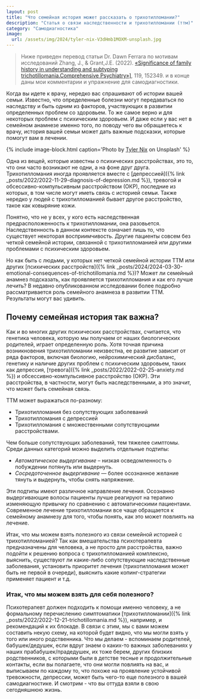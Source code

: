 ```yaml
---
layout: post
title: "Что семейная история может рассказать о трихотилломании?"
description: "Статья о связи наследственности и трихотилломании (ттм)"
category: "Самодиагностика"
image:
  url: /assets/img/2024/tyler-nix-V3dHmb1MOXM-unsplash.jpg
---
```

> Ниже приведен перевод статьи Dr. Dawn Ferrara по мотивам исследований Zhang, J., & Grant,J.E. (2022).
> <a href="https://www.sciencedirect.com/science/article/pii/S0010440X22000554" rel="nofollow">«Significance of family history in understanding and subtyping trichotillomania.Comprehensive Psychiatry»]</a>, 119, 152349. 
> и в конце даны мои комментарии и упражнение для самодиагностики.


Когда вы идете к врачу, нередко вас спрашивают об истории вашей семьи. Известно, что определенные болезни могут передаваться 
по наследству и быть одним из факторов, участвующих в развитии определенных проблем со здоровьем. 
То же самое верно и для некоторых проблем с психическим здоровьем. И даже если у вас нет в семейном анамнезе именно того, 
по поводу чего вы обращаетесь к врачу, история вашей семьи может дать важные подсказки, которые помогут вам в лечении.

{% include image-block.html
caption='Photo by <a href="https://unsplash.com/@nixcreative" rel="nofollow">Tyler Nix</a> on Unsplash'
%}

Одна из вещей, которые известны о психических расстройствах, это то, что они часто возникают не одни, а на фоне друг друга.
Трихотилломания иногда проявляется вместе с [депрессией]({% link _posts/2022/2022-11-29-diagnosis-of-depression.md %}), тревогой и обсессивно-компульсивным расстройством (ОКР), 
последние из которых, в том числе могут иметь связь с историей семьи. Также нередко у людей с трихотилломанией бывает другое расстройство, 
такое как ковыряние кожи.

Понятно, что не у всех, у кого есть наследственная предрасположенность к трихотилломании, она разовьется. 
Наследственность в данном контексте означает лишь то, что существует некоторая восприимчивость. 
Другие пациенты совсем без четкой семейной истории, связанной с трихотилломанией или другими проблемами с психическим здоровьем. 

Но как быть с людьми, у которых нет четкой семейной истории ТТМ или других [психических расстройств]({% link _posts/2024/2024-03-30-emotional-consequences-of-trichotillomania.md %})?
Может ли семейный анамнез подсказать, как проявляется трихотилломания и как его лучше лечить? В недавно опубликованном исследовании более подробно
рассматривается роль семейного анамнеза в развитии ТТМ. Результаты могут вас удивить.

## Почему семейная история так важна? 

Как и во многих других психических расстройствах, считается, что генетика человека,
которую мы получаем от наших биологических родителей, играет определенную роль. Хотя точная причина возникновения 
трихотилломании неизвестна, ее развитие зависит от ряда факторов, включая биологию, нейрохимический дисбаланс, 
генетику и наличие других проблем с психическим здоровьем, таких как депрессия, [тревога]({% link _posts/2022/2022-02-25-anxiety.md %}) 
и обсессивно-компульсивное расстройство (ОКР). 
Эти расстройства, в частности, могут быть наследственными, а это значит, что может быть семейная связь.

ТТМ может выражаться по-разному:   
- Трихотилломания без сопутствующих заболеваний 
- Трихотилломания с депрессией 
- Трихотилломания с множественными сопутствующими расстройствами. 

Чем больше сопутствующих заболеваний, тем тяжелее симптомы. 
Среди данных категорий можно выделить отдельные подтипы: 
- *Автоматическое выдергивание* – низкая осведомленность о побуждении потянуть или выдернуть. 
- *Сосредоточенное выдергивание* — более осознанное желание тянуть и выдернуть, чтобы снять напряжение.    

Эти подтипы имеют различное направление лечения. Осознанно выдергивающие волосы пациенты 
лучше реагируют на терапию изменяющую привычку по сравнению с автоматическими пациентами. Современное лечение трихотилломании все чаще обращается 
к семейному анамнезу для того, чтобы понять, как это может повлиять на лечение.

Итак, что мы можем взять полезного из связи семейной историей с трихотилломанией? Так как вмешательства психотерапевта предназначены 
для человека, а не просто для расстройства, важно подойти к решению вопроса с трихотилломанией комплексно, выяснить, 
существуют ли какие-либо сопутствующие наследственные заболевания, установить приоритет лечения (трихотилломания может быть не первой в очереди), 
выяснить какие копинг-стратегии применяет пациент и т.д.


### Итак, что мы можем взять для себя полезного? 

Психотерапевт должен подходить к помощи именно человеку, а не формальному перечислению симптоматики [трихотилломании]({% link _posts/2022/2022-12-21-trichotillomania.md %}), 
например, и рекомендаций к их блокаде. В связи с этим, мы с вами можем составить некую схему, на которой 
будет видно, что мы могли взять у того или иного родственника.
Что мы делаем - вспоминаем родителей, бабушек/дедушек, если вдруг знаем о каких-то важных заболеваниях 
у наших прабабушек/прадедушек, их тоже берем, других близких родственников, с которыми были в детстве 
тесные и продолжительные контакты, если вы полагаете, что они могли повлиять на вас, и выписываем по каждому то, 
что похоже на проявление устойчивой тревожности, депрессии, может быть чего-то еще полезного в вашей самодиагностике. 
И смотрим - что вы оттуда взяли в свою сегодняшнюю жизнь.